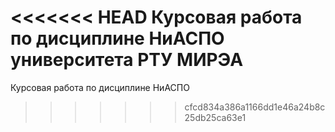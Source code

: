 <<<<<<< HEAD
Курсовая работа по дисциплине НиАСПО университета РТУ МИРЭА
=======
Курсовая работа по дисциплине НиАСПО
>>>>>>> cfcd834a386a1166dd1e46a24b8c25db25ca63e1
